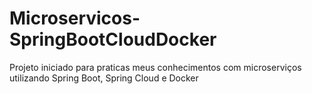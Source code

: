 # Microservicos-SpringBootCloudDocker
Projeto iniciado para praticas meus conhecimentos com microserviços utilizando Spring Boot, Spring Cloud e Docker
